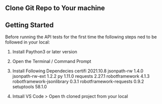 ## Clone Git Repo to Your machine



## Getting Started 

Before running the API tests for the first time the following steps ned to be followed in your local:

1. Install Paython3 or later version 
2. Open the Terminal / Command Prompt
3. Install Following Dependecies 
    certifi                    2021.10.8
    jsonpath-rw                1.4.0
    jsonpath-rw-ext            1.2.2
    py                         1.11.0
    requests                   2.27.1
    robotframework             4.1.3
    robotframework-jsonlibrary 0.3.1
    robotframework-requests    0.9.2
    setuptools                 58.1.0

4. Intsall VS Code > Open th cloned project from your local